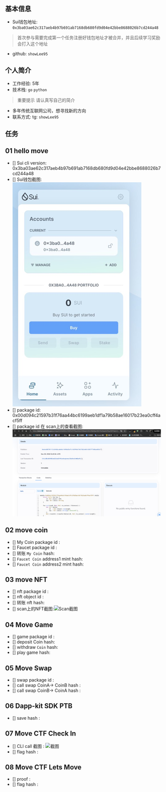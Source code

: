 ## 基本信息
- Sui钱包地址: `0x3ba03ae62c317aeb4b97b691ab7168db680fd9d04e42bbe8688026b7cd244a48`
> 首次参与需要完成第一个任务注册好钱包地址才被合并，并且后续学习奖励会打入这个地址
- github: `showLee95`

## 个人简介
- 工作经验: 5年
- 技术栈: `go` `python`
> 重要提示 请认真写自己的简介
- 多年传统互联网公司，想寻找新的方向
- 联系方式: tg: `showLee95` 

## 任务

##   01 hello move  
- [] Sui cli version: 0x3ba03ae62c317aeb4b97b691ab7168db680fd9d04e42bbe8688026b7cd244a48
- [] Sui钱包截图: ![Sui钱包截图](./images/wallet.jpg)
- [] package id: 0x00d094c21597b31f76aa44bc6199aeb1df1a79b58ae16017b23ea0cff4acf5ff
- [] package id 在 scan上的查看截图:![Scan截图](./images/packageid.jpg)

##   02 move coin
- [] My Coin package id : 
- [] Faucet package id : 
- [] 转账 `My Coin` hash:
- [] `Faucet Coin` address1 mint hash:
- [] `Faucet Coin` address2 mint hash:

##   03 move NFT
- [] nft package id :
- [] nft object id : 
- [] 转账 nft  hash:
- [] scan上的NFT截图:![Scan截图](./images/你的图片地址)

##   04 Move Game
- [] game package id :
- [] deposit Coin hash:
- [] withdraw `Coin` hash:
- [] play game hash:

##   05 Move Swap
- [] swap package id :
- [] call swap CoinA-> CoinB  hash :
- [] call swap CoinB-> CoinA  hash :

##   06 Dapp-kit SDK PTB
- [] save hash :

##   07 Move CTF Check In
- [] CLI call 截图 : ![截图](./images/你的图片地址)
- [] flag hash :

##   08 Move CTF Lets Move
- [] proof : 
- [] flag hash :
